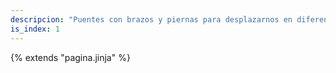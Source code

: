 ```yaml
---
descripcion: "Puentes con brazos y piernas para desplazarnos en diferentes direcciones."
is_index: 1
---
```

{% extends "pagina.jinja" %}